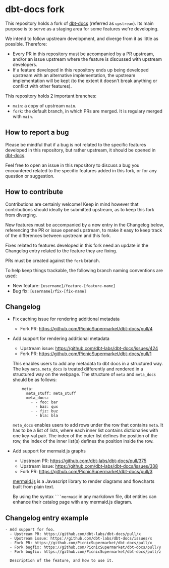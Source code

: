 # dbt-docs fork

This repository holds a fork of [dbt-docs](https://github.com/dbt-labs/dbt-docs)
(referred as `upstream`). Its main purpose is to serve as a staging area for some
features we're developing.

We intend to follow upstream development, and diverge from it as little as possible.
Therefore:

- Every PR in this repository must be accompanied by a PR upstream, and/or an issue
  upstream where the feature is discussed with upstream developers.
- If a feature developed in this repository ends up being developed upstream with an
  alternative implementation, the upstream implementation will be kept (to the extent it
  doesn't break anything or conflict with other features).

This repository holds 2 important branches:

- `main`: a copy of upstream `main`.
- `fork`: the default branch, in which PRs are merged. It is regulary merged with
  `main`.

## How to report a bug

Please be mindful that if a bug is not related to the specific features developed in
this repository, but rather upstream, it should be opened in
[dbt-docs](https://github.com/dbt-labs/dbt-docs).

Feel free to open an issue in this repository to discuss a bug you encountered related
to the specific features added in this fork, or for any question or suggestion.

## How to contribute

Contributions are certainly welcome! Keep in mind however that contributions should
ideally be submitted upstream, as to keep this fork from diverging.

New features must be accompanied by a new entry in the Changelog below, referencing the
PR or issue opened upstream, to make it easy to keep track of the differences between
upstream and this fork.

Fixes related to features developed in this fork need an update in the Changelog entry
related to the feature they are fixing.

PRs must be created against the `fork` branch.

To help keep things trackable, the following branch naming conventions are used:

- New feature: `[username]/feature-[feature-name]`
- Bug fix: `[username]/fix-[fix-name]`

## Changelog

- Fix caching issue for rendering additional metadata

  - Fork PR: https://github.com/PicnicSupermarket/dbt-docs/pull/4

- Add support for rendering additional metadata

  - Upstream issue: https://github.com/dbt-labs/dbt-docs/issues/424
  - Fork PR: https://github.com/PicnicSupermarket/dbt-docs/pull/1

  This enables users to add any metadata to dbt docs in a structured way. The key
  `meta.meta_docs` is treated differently and rendered in a structured way on the
  webpage. The structure of `meta` and `meta_docs` should be as follows:

  ```
      meta:
        meta_stuff: meta_stuff
        meta_docs:
          - - foo: bar
            - baz: qux
          - - fiz: buz
            - bla: bla
  ```

  `meta_docs` enables users to add rows under the row that contains `meta`. It has to be
  a list of lists, where each inner list contains dictionaries with one key-val pair.
  The index of the outer list defines the position of the row, the index of the inner
  list(s) defines the position inside the row.

- Add support for mermaid.js graphs

  - Upstream PR: https://github.com/dbt-labs/dbt-docs/pull/375
  - Upstream issue: https://github.com/dbt-labs/dbt-docs/issues/338
  - Fork PR: https://github.com/PicnicSupermarket/dbt-docs/pull/3

  [mermaid.js](https://mermaid.js.org/) is a Javascript library to render diagrams and
  flowcharts built from plain text.

  By using the syntax ` ```mermaid ` in any markdown file, dbt entities can enhance
  their catalog page with any mermaid.js diagram.

## Changelog entry example

```
- Add support for foo.
  - Upstream PR: https://github.com/dbt-labs/dbt-docs/pull/x
  - Upstream issue: https://github.com/dbt-labs/dbt-docs/issues/x
  - Fork PR: https://github.com/PicnicSupermarket/dbt-docs/pull/x
  - Fork bugfix: https://github.com/PicnicSupermarket/dbt-docs/pull/y
  - Fork bugfix: https://github.com/PicnicSupermarket/dbt-docs/pull/z

  Description of the feature, and how to use it.
```
